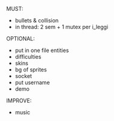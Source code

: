 MUST:
- bullets & collision
- in thread: 2 sem + 1 mutex per i_leggi

OPTIONAL:
- put in one file entities 
- difficulties
- skins
- bg of sprites
- socket
- put username
- demo

IMPROVE:
- music